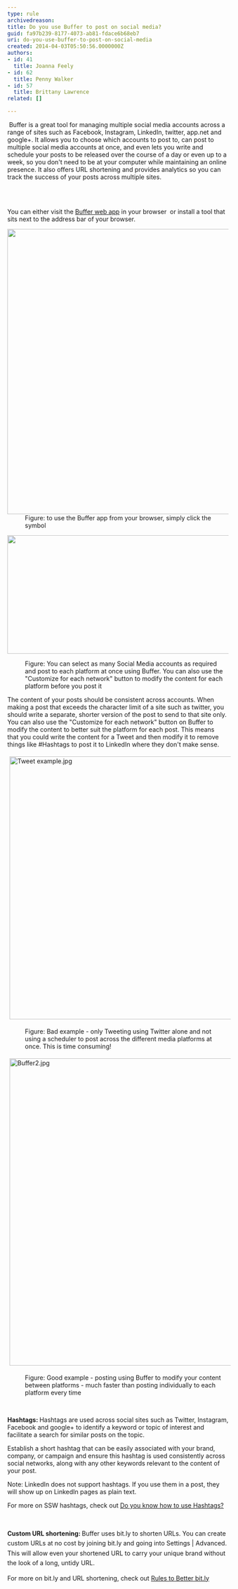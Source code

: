 ```yaml
---
type: rule
archivedreason: 
title: Do you use Buffer to post on social media?
guid: fa97b239-8177-4073-ab81-fdace6b68eb7
uri: do-you-use-buffer-to-post-on-social-media
created: 2014-04-03T05:50:56.0000000Z
authors:
- id: 41
  title: Joanna Feely
- id: 62
  title: Penny Walker
- id: 57
  title: Brittany Lawrence
related: []

---
```



<p>​ Buffer is a great tool for managing multiple social media accounts across a range of sites such as Facebook, Instagram,&#160;LinkedIn, twitter, app.net and google+. It allows you to choose which accounts to post to, can post to multiple social media accounts at once, and even lets you write and schedule your posts to be released over the course of a day or even up to a week, so you don't need to be at your computer while maintaining an online presence. It also offers URL shortening and provides analytics so you can track the success of your posts across multiple sites.<br></p>
<br><excerpt class='endintro'></excerpt><br>
<p>You can either visit the <a href="https&#58;//buffer.com/" target="_blank">Buffer web app</a> in your browser &#160;or install a tool that sits next to the address bar of your browser.</p><dl class="image"><dt> <img src="/PublishingImages/buffer_tool.jpg" data-pin-nopin="true" alt="" style="width&#58;650px;" /> </dt><dd>Figure&#58; to use the Buffer app from your browser, simply click the symbol</dd></dl><dl class="image"><dl class="ssw15-rteElement-ImageArea"> <img src="/PublishingImages/Buffer%20example.jpg" alt="" style="width&#58;700px;height&#58;270px;" /> </dl><dd><span style="font-size&#58;14px;">Figure&#58; You can select as many Social Media accounts as required and post to each platform at once using Buffer. You can also&#160;use the &quot;Customize for each network&quot;&#160;button to modify the content&#160;for each platform&#160;before you post it</span><br></dd></dl><p>The content of your posts should be consistent across accounts. When making a post that exceeds the character limit of a site such as twitter, you should write a separate, shorter version of the post to send to that site only. You can also use the &quot;Customize for each network&quot; button on Buffer to modify the content to better suit the platform&#160;for each post. This means that&#160;you could write the content for a Tweet and then modify it to remove things like #Hashtags to&#160;post it to&#160;LinkedIn where they don't make sense.<br></p><dl class="ssw15-rteElement-ImageArea"><img src="/PublishingImages/Tweet%20example.jpg" alt="Tweet example.jpg" style="width&#58;599px;margin&#58;5px;" /></dl><dd class="ssw15-rteElement-FigureBad">​​​Figure&#58; Bad example - only Tweeting using Twitter alone and not using a&#160;scheduler&#160;to post&#160;across&#160;the&#160;different media platforms at once. This is time consuming!​</dd><dl class="ssw15-rteElement-ImageArea"><img src="/PublishingImages/Buffer2.jpg" alt="Buffer2.jpg" style="width&#58;700px;margin&#58;5px;" /></dl><dd class="ssw15-rteElement-FigureGood">​Figure&#58; Good example -&#160;posting using Buffer to modify your content between platforms - much faster than posting individually&#160;to each platform every time&#160;<br></dd><p><strong><br></strong></p><p>
   <strong>Hashtags&#58; </strong>Hashtags are used across social sites such as Twitter, Instagram, Facebook and google+ to&#160;identify&#160;a&#160;keyword or&#160;topic&#160;of interest and facilitate a search for similar posts on the topic.<br></p><p>Establish a short hashtag that can be easily associated with your brand, company, or campaign and ensure this hashtag is used consistently across social networks, along with any other keywords relevant to the content of your post.</p><p>Note&#58; LinkedIn does not support hashtags. If you use them in a post, they will show up on LinkedIn pages as plain text.</p><p>For more on SSW hashtags, check out <a href="/Pages/HashTags.aspx">Do you know how to use Hashtags?</a><br></p><p><strong><br></strong></p><p>
   <strong>Custom URL shortening&#58;&#160;</strong><span style="line-height&#58;1.6;">Buffer uses bi​t.ly to shorten URLs. You can create custom URLs at no cost by joining bit.ly and going into Settings | Advanced. This will allow even your shortened URL to carry your unique brand without the look of a long, untidy URL.</span></p><p>For more on bit.ly and URL shortening, check out <a href="/_layouts/15/FIXUPREDIRECT.ASPX?WebId=3dfc0e07-e23a-4cbb-aac2-e778b71166a2&amp;TermSetId=07da3ddf-0924-4cd2-a6d4-a4809ae20160&amp;TermId=d3e8f047-751d-4ed3-a912-9988c20cf91a">Rules to Better bit.ly</a></p> ​ 


